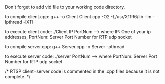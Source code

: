 Don't forget to add vid file to your working code directory.

to compile client.cpp:
g++ -o Client Client.cpp -O2 -L/usr/X11R6/lib -lm -lpthread -lX11

to execute client code:
./Client IP PortNum
--> where IP: One of your ip addresses, PortNum: Server Port Number for RTP udp socket

to compile server.cpp:
g++ Server.cpp -o Server -pthread

to execute server code:
./server PortNum
--> where PortNum: Server Port Number for RTP udp socket

/* RTSP client+server code is commented in the .cpp files because it is not complete. */
